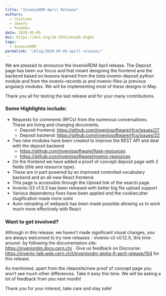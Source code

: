 ```yaml
---
title: "InvenioRDM April Release"
authors: 
  - lnielsen
  - lkeefe
  - fenekku
date: 2020-05-05
doi: https://doi.org/10.5555/mcw20-dng91
tags: 
  - InvenioRDM
permalink: "/blog/2020-05-05-april-release/"
---
```


We are pleased to announce the InvenioRDM April release. The Deposit page has been our focus and that meant designing the frontend and the backend based on lessons learned from the beta invenio-deposit python module and from the invenio-records-js and invenio-files-js previous angularjs modules. We will be implementing most of these designs in May.

Thank you all for testing the last release and for your many contributions.

### Some Highlights include:

- Requests for comments (RFCs) from the numerous conversations. These are living and changing documents.
  * Deposit frontend: https://github.com/inveniosoftware/rfcs/issues/27
  * Deposit backend: https://github.com/inveniosoftware/rfcs/issues/22
- Two new modules have been created to improve the REST API and deal with the deposit backend
  * https://github.com/inveniosoftware/flask-resources
  * https://github.com/inveniosoftware/invenio-resources
- On the frontend we have added a proof of concept deposit page with 2 fields (title and resource type).
- These are in part powered by an improved controlled vocabulary backend and an all-new React frontend.
- This page is accessible through the Upload link of the search page.
- Invenio-S3 v1.0.3 has been released with better big file upload support
- Various dependency fixes have been applied and the cookiecutter slugification made more solid
- Auto-reloading of webpack has been made possible allowing us to work much more effectively with React

### Want to get involved?

Although in this release, we haven’t made significant visual changes, you are always welcomed to try new releases - invenio-cli v0.12.X, this time around- by following the documentation site: https://inveniordm.docs.cern.ch/ . Give us feedback on Discourse: https://invenio-talk.web.cern.ch/t/inveniordm-alpha-6-april-release/104 for this release.

As mentioned, apart from the /deposits/new proof of concept page you won’t see much other differences. Take it easy this time. We will be asking a lot of feedback from you next month!

Thank you for your interest, take care and stay safe!